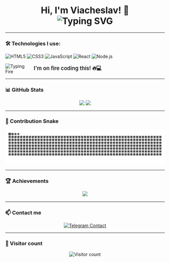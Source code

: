 
<h1 align="center">
  Hi, I'm Viacheslav! 👋
  <br>
  <img src="https://readme-typing-svg.herokuapp.com?font=Fira+Code&duration=3000&pause=1000&color=F75C7E&width=435&lines=Fullstack+Developer+in+progress...;JavaScript%2C+React%2C+Node.js;Love+learning+and+building+cool+stuff" alt="Typing SVG" /> 

</h1>

---

### 🛠️ Technologies I use:

<p align="start">
  <img src="https://cdn.jsdelivr.net/gh/devicons/devicon/icons/html5/html5-original.svg" width="40" alt="HTML5"/>
  <img src="https://cdn.jsdelivr.net/gh/devicons/devicon/icons/css3/css3-original.svg" width="40" alt="CSS3"/>
  <img src="https://cdn.jsdelivr.net/gh/devicons/devicon/icons/javascript/javascript-original.svg" width="40" alt="JavaScript"/>
  <img src="https://cdn.jsdelivr.net/gh/devicons/devicon/icons/react/react-original.svg" width="40" alt="React"/>
  <img src="https://cdn.jsdelivr.net/gh/devicons/devicon/icons/nodejs/nodejs-original.svg" width="40" alt="Node.js"/>
</p>
<p align="left" style="display: flex; align-items: center; gap: 10px;">
  <img src="https://media.giphy.com/media/JqmupuTVZYaQX5s094/giphy.gif" alt="Typing Fire" width="80" />
  <span style="font-size: 1.2em; font-weight: 600;">I'm on fire coding this! 🔥💻</span>
</p>

---

### 📊 GitHub Stats

<p align="center">
  <img src="https://github-readme-stats.vercel.app/api?username=Viacheslav-Bo&show_icons=true&theme=radical" height="150" />
  <img src="https://github-readme-stats.vercel.app/api/top-langs/?username=Viacheslav-Bo&layout=compact&theme=radical" height="150" />
</p>

---

### 🐍 Contribution Snake

<p align="center">
  <picture>
    <source srcset="https://raw.githubusercontent.com/Viacheslav-Bo/Viacheslav-Bo/output/github-contribution-grid-snake-dark.svg" media="(prefers-color-scheme: dark)" />
    <source srcset="https://raw.githubusercontent.com/Viacheslav-Bo/Viacheslav-Bo/output/github-contribution-grid-snake.svg" media="(prefers-color-scheme: light)" />
    <img src="https://raw.githubusercontent.com/Viacheslav-Bo/Viacheslav-Bo/output/github-contribution-grid-snake.svg" alt="Contribution Snake" style="opacity:0.7" />
  </picture>
</p>


---

### 🏆 Achievements

<p align="center">
  <img src="https://github-profile-trophy.vercel.app/?username=Viacheslav-Bo&theme=radical&no-frame=true&no-bg=true&margin-w=4" />
</p>

---

### 📫 Contact me

<p align="center">
  <a href="https://t.me/Menyanthes" target="_blank">
    <img src="https://img.shields.io/badge/Telegram-@Menyanthes-blue?logo=telegram&style=for-the-badge" alt="Telegram Contact" />
  </a>
</p>

---

### 👀 Visitor count

<p align="center">
  <img src="https://komarev.com/ghpvc/?username=Viacheslav-Bo&style=flat-square&color=blue" alt="Visitor count" />
</p>

